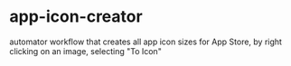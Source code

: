 # app-icon-creator
automator workflow that creates all app icon sizes for App Store, by right clicking on an image, selecting "To Icon"
